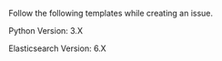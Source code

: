 Follow the following templates while creating an issue.

Python Version: 3.X

Elasticsearch Version: 6.X

